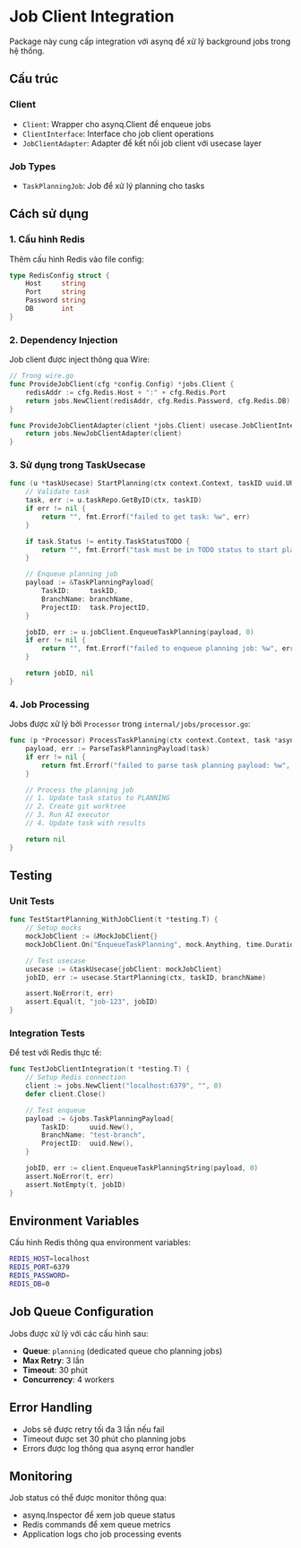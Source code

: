 # Job Client Integration

Package này cung cấp integration với asynq để xử lý background jobs trong hệ thống.

## Cấu trúc

### Client

- `Client`: Wrapper cho asynq.Client để enqueue jobs
- `ClientInterface`: Interface cho job client operations
- `JobClientAdapter`: Adapter để kết nối job client với usecase layer

### Job Types

- `TaskPlanningJob`: Job để xử lý planning cho tasks

## Cách sử dụng

### 1. Cấu hình Redis

Thêm cấu hình Redis vào file config:

```go
type RedisConfig struct {
    Host     string
    Port     string
    Password string
    DB       int
}
```

### 2. Dependency Injection

Job client được inject thông qua Wire:

```go
// Trong wire.go
func ProvideJobClient(cfg *config.Config) *jobs.Client {
    redisAddr := cfg.Redis.Host + ":" + cfg.Redis.Port
    return jobs.NewClient(redisAddr, cfg.Redis.Password, cfg.Redis.DB)
}

func ProvideJobClientAdapter(client *jobs.Client) usecase.JobClientInterface {
    return jobs.NewJobClientAdapter(client)
}
```

### 3. Sử dụng trong TaskUsecase

```go
func (u *taskUsecase) StartPlanning(ctx context.Context, taskID uuid.UUID, branchName string) (string, error) {
    // Validate task
    task, err := u.taskRepo.GetByID(ctx, taskID)
    if err != nil {
        return "", fmt.Errorf("failed to get task: %w", err)
    }

    if task.Status != entity.TaskStatusTODO {
        return "", fmt.Errorf("task must be in TODO status to start planning")
    }

    // Enqueue planning job
    payload := &TaskPlanningPayload{
        TaskID:     taskID,
        BranchName: branchName,
        ProjectID:  task.ProjectID,
    }

    jobID, err := u.jobClient.EnqueueTaskPlanning(payload, 0)
    if err != nil {
        return "", fmt.Errorf("failed to enqueue planning job: %w", err)
    }

    return jobID, nil
}
```

### 4. Job Processing

Jobs được xử lý bởi `Processor` trong `internal/jobs/processor.go`:

```go
func (p *Processor) ProcessTaskPlanning(ctx context.Context, task *asynq.Task) error {
    payload, err := ParseTaskPlanningPayload(task)
    if err != nil {
        return fmt.Errorf("failed to parse task planning payload: %w", err)
    }

    // Process the planning job
    // 1. Update task status to PLANNING
    // 2. Create git worktree
    // 3. Run AI executor
    // 4. Update task with results

    return nil
}
```

## Testing

### Unit Tests

```go
func TestStartPlanning_WithJobClient(t *testing.T) {
    // Setup mocks
    mockJobClient := &MockJobClient{}
    mockJobClient.On("EnqueueTaskPlanning", mock.Anything, time.Duration(0)).Return("job-123", nil)

    // Test usecase
    usecase := &taskUsecase{jobClient: mockJobClient}
    jobID, err := usecase.StartPlanning(ctx, taskID, branchName)

    assert.NoError(t, err)
    assert.Equal(t, "job-123", jobID)
}
```

### Integration Tests

Để test với Redis thực tế:

```go
func TestJobClientIntegration(t *testing.T) {
    // Setup Redis connection
    client := jobs.NewClient("localhost:6379", "", 0)
    defer client.Close()

    // Test enqueue
    payload := &jobs.TaskPlanningPayload{
        TaskID:     uuid.New(),
        BranchName: "test-branch",
        ProjectID:  uuid.New(),
    }

    jobID, err := client.EnqueueTaskPlanningString(payload, 0)
    assert.NoError(t, err)
    assert.NotEmpty(t, jobID)
}
```

## Environment Variables

Cấu hình Redis thông qua environment variables:

```bash
REDIS_HOST=localhost
REDIS_PORT=6379
REDIS_PASSWORD=
REDIS_DB=0
```

## Job Queue Configuration

Jobs được xử lý với các cấu hình sau:

- **Queue**: `planning` (dedicated queue cho planning jobs)
- **Max Retry**: 3 lần
- **Timeout**: 30 phút
- **Concurrency**: 4 workers

## Error Handling

- Jobs sẽ được retry tối đa 3 lần nếu fail
- Timeout được set 30 phút cho planning jobs
- Errors được log thông qua asynq error handler

## Monitoring

Job status có thể được monitor thông qua:

- asynq.Inspector để xem job queue status
- Redis commands để xem queue metrics
- Application logs cho job processing events
